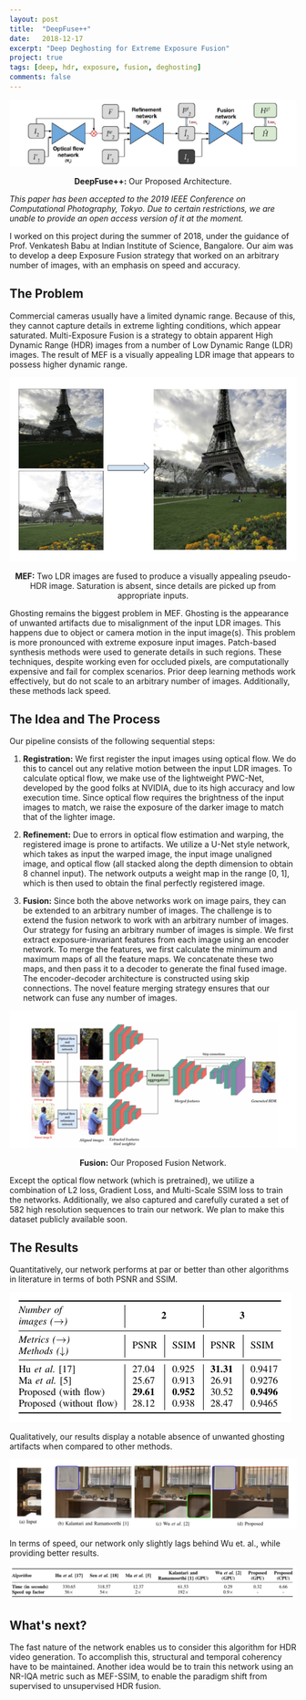```yaml
---
layout: post
title:  "DeepFuse++"
date:   2018-12-17
excerpt: "Deep Deghosting for Extreme Exposure Fusion"
project: true
tags: [deep, hdr, exposure, fusion, deghosting]
comments: false
---
```


![Architecture](/assets/img/deepfuse_arch.png)

<center><b>DeepFuse++:</b> Our Proposed Architecture.</center>

*This paper has been accepted to the 2019 IEEE Conference on Computational Photography, Tokyo. Due to certain restrictions, we are unable to provide an open access version of it at the moment.*

I worked on this project during the summer of 2018, under the guidance of Prof. Venkatesh Babu at Indian Institute of Science, Bangalore. Our aim was to develop a deep Exposure Fusion strategy that worked on an arbitrary number of images, with an emphasis on speed and accuracy.

## The Problem

Commercial cameras usually have a limited dynamic range. Because of this, they cannot capture details in extreme lighting conditions, which appear saturated. Multi-Exposure Fusion is a strategy to obtain apparent High Dynamic Range (HDR) images from a number of Low Dynamic Range (LDR) images. The result of MEF is a visually appealing LDR image that appears to possess higher dynamic range.

![HDR](/assets/img/hdr_example.png)

<center><b>MEF:</b> Two LDR images are fused to produce a visually appealing pseudo-HDR image. Saturation is absent, since details are picked up from appropriate inputs.</center>

Ghosting remains the biggest problem in MEF. Ghosting is the appearance of unwanted artifacts due to misalignment of the input LDR images. This happens due to object or camera motion in the input image(s). This problem is more pronounced with extreme exposure input images. Patch-based synthesis methods were used to generate details in such regions. These techniques, despite working even for occluded pixels, are computationally expensive and fail for complex scenarios. Prior deep learning methods work effectively, but do not scale to an arbitrary number of images. Additionally, these methods lack speed. 

## The Idea and The Process

Our pipeline consists of the following sequential steps:

1. <b>Registration:</b> We first register the input images using optical flow. We do this to cancel out any relative motion between the input LDR images. To calculate optical flow, we make use of the lightweight PWC-Net, developed by the good folks at NVIDIA, due to its high accuracy and low execution time. Since optical flow requires the brightness of the input images to match, we raise the exposure of the darker image to match that of the lighter image.

2. <b>Refinement:</b> Due to errors in optical flow estimation and warping, the registered image is prone to artifacts. We utilize a U-Net style network, which takes as input the warped image, the input image unaligned image, and optical flow (all stacked along the depth dimension to obtain 8 channel input). The network outputs a weight map in the range [0, 1], which is then used to obtain the final perfectly registered image.

3. <b>Fusion:</b> Since both the above networks work on image pairs, they can be extended to an arbitrary number of images. The challenge is to extend the fusion network to work with an arbitrary number of images. Our strategy for fusing an arbitrary number of images is simple. We first extract exposure-invariant features from each image using an encoder network. To merge the features, we first calculate the minimum and maximum maps of all the feature maps. We concatenate these two maps, and then pass it to a decoder to generate the final fused image. The encoder-decoder architecture is constructed using skip connections. The novel feature merging strategy ensures that our network can fuse any number of images. 

![Fusion](/assets/img/deepfuse_fusion_net.png)

<center><b>Fusion:</b> Our Proposed Fusion Network.</center>

Except the optical flow network (which is pretrained), we utilize a combination of L2 loss, Gradient Loss, and Multi-Scale SSIM loss to train the networks. Additionally, we also captured and carefully curated a set of 582 high resolution sequences to train our network. We plan to make this dataset publicly available soon.

## The Results

Quantitatively, our network performs at par or better than other algorithms in literature in terms of both PSNR and SSIM.

![Quantitative](/assets/img/quantitativeresult.png)

Qualitatively, our results display a notable absence of unwanted ghosting artifacts when compared to other methods.

![Qualitative](/assets/img/deepfuse_results.png)

In terms of speed, our network only slightly lags behind Wu et. al., while providing better results.

![Speed](/assets/img/speedresult.png)


## What's next?

The fast nature of the network enables us to consider this algorithm for HDR video generation. To accomplish this, structural and temporal coherency have to be maintained. Another idea would be to train this network using an NR-IQA metric such as MEF-SSIM, to enable the paradigm shift from supervised to unsupervised HDR fusion.  